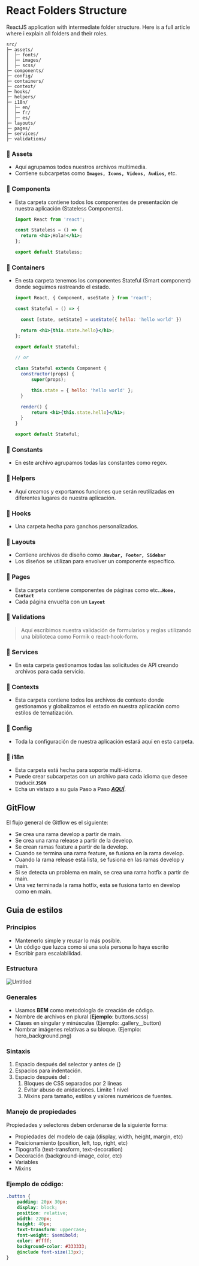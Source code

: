 # React Folders Structure

ReactJS application with intermediate folder structure. Here is a full article where i explain all folders and their roles.

```
src/
├─ assets/
│  ├─ fonts/
│  ├─ images/
│  ├─ scss/
├─ components/
├─ config/
├─ containers/
├─ context/
├─ hooks/
├─ helpers/
├─ i18n/
│  ├─ en/
│  ├─ fr/
│  ├─ es/
├─ layouts/
├─ pages/
├─ services/
├─ validations/
```

### **📁 Assets**

- Aquí agrupamos todos nuestros archivos multimedia.
- Contiene subcarpetas como **`Images, Icons, Videos, Audios`,** etc.

### **📁 Components**

- Esta carpeta contiene todos los componentes de presentación de nuestra aplicación (Stateless Components).
  ```jsx
  import React from 'react';

  const Stateless = () => {
  	return <h1>¡Hola!</h1>;
  };

  export default Stateless;
  ```

### **📁 Containers**

- En esta carpeta tenemos los componentes Stateful (Smart component) donde seguimos rastreando el estado.

  ```jsx
  import React, { Component, useState } from 'react';

  const Stateful = () => {

    const [state, setState] = useState({ hello: 'hello world' })

  	return <h1>{this.state.hello}</h1>;
  };

  export default Stateful;

  // or

  class Stateful extends Component {
  	constructor(props) {
  		super(props);

  		this.state = { hello: 'hello world' };
  	}

  	render() {
  		return <h1>{this.state.hello}</h1>;
  	}
  }

  export default Stateful;
  ```

### **📁 Constants**

- En este archivo agrupamos todas las constantes como regex.

### **📁 Helpers**

- Aquí creamos y exportamos funciones que serán reutilizadas en diferentes lugares de nuestra aplicación.

### **📁 Hooks**

- Una carpeta hecha para ganchos personalizados.

### **📁 Layouts**

- Contiene archivos de diseño como .**`Navbar, Footer, Sidebar`**
- Los diseños se utilizan para envolver un componente específico.

### **📁 Pages**

- Esta carpeta contiene componentes de páginas como etc...**`Home, Contact`**
- Cada página envuelta con un **`Layout`**

### **📁 Validations**

> Aquí escribimos nuestra validación de formularios y reglas utilizando una biblioteca como Formik o react-hook-form.

### **📁 Services**

- En esta carpeta gestionamos todas las solicitudes de API creando archivos para cada servicio.

### **📁 Contexts**

- Esta carpeta contiene todos los archivos de contexto donde gestionamos y globalizamos el estado en nuestra aplicación como estilos de tematización.

### **📁 Config**

- Toda la configuración de nuestra aplicación estará aquí en esta carpeta.

### **📁 i18n**

- Esta carpeta está hecha para soporte multi-idioma.
- Puede crear subcarpetas con un archivo para cada idioma que desee traducir.**`JSON`**
- Echa un vistazo a su guía Paso a Paso **_[AQUÍ](https://react.i18next.com/latest/using-with-hooks)_**.

## GitFlow

El flujo general de Gitflow es el siguiente:

- Se crea una rama develop a partir de main.
- Se crea una rama release a partir de la develop.
- Se crean ramas feature a partir de la develop.
- Cuando se termina una rama feature, se fusiona en la rama develop.
- Cuando la rama release está lista, se fusiona en las ramas develop y main.
- Si se detecta un problema en main, se crea una rama hotfix a partir de main.
- Una vez terminada la rama hotfix, esta se fusiona tanto en develop como en main.

## Guia de estilos

### Principios

- Mantenerlo simple y reusar lo más posible.
- Un código que luzca como si una sola persona lo haya escrito
- Escribir para escalabilidad.

### Estructura

![Untitled](https://s3-us-west-2.amazonaws.com/secure.notion-static.com/5703aa57-e4a4-4d04-86f6-d5661fb14bb4/Untitled.png)

### Generales

- Usamos **BEM** como metodología de creación de código.
- Nombre de archivos en plural (**Ejemplo**: buttons.scss)
- Clases en singular y minúsculas (Ejemplo: .gallery\_\_button)
- Nombrar imágenes relativas a su bloque. (Ejemplo: hero_background.png)

### Sintaxis

1.  Espacio después del selector y antes de {}
2.  Espacios para indentación.
3.  Espacio después del :
    1. Bloques de CSS separados por 2 líneas
    2. Evitar abuso de anidaciones. Limite 1 nivel
    3. Mixins para tamaño, estilos y valores numéricos de fuentes.

### Manejo de propiedades

Propiedades y selectores deben ordenarse de la siguiente forma:

- Propiedades del modelo de caja (display, width, height, margin, etc)
- Posicionamiento (position, left, top, right, etc)
- Tipografía (text-transform, text-decoration)
- Decoración (background-image, color, etc)
- Variables
- Mixins

### Ejemplo de código:

```scss
.button {
	padding: 20px 30px;
	display: block;
	position: relative;
	width: 220px;
	height: 40px;
	text-transform: uppercase;
	font-weight: $semibold;
	color: #ffff;
	background-color: #333333;
	@include font-size(13px);
}
```
